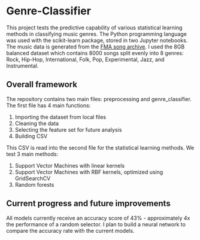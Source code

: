 # Genre-Classifier
This project tests the predictive capability of various statistical learning methods in classifying music genres. The Python programming language was used with the scikit-learn package, stored in two Jupyter notebooks. The music data is generated from the [FMA song archive](https://github.com/mdeff/fma). I used the 8GB balanced dataset which contains 8000 songs split evenly into 8 genres: Rock, Hip-Hop, International, Folk, Pop, Experimental, Jazz, and Instrumental. 

## Overall framework
The repository contains two main files: preprocessing and genre_classifier. The first file has 4 main functions:
1. Importing the dataset from local files
2. Cleaning the data
3. Selecting the feature set for future analysis
3. Building CSV

This CSV is read into the second file for the statistical learning methods. We test 3 main methods:
1. Support Vector Machines with linear kernels
2. Support Vector Machines with RBF kernels, optimized using GridSearchCV
3. Random forests

## Current progress and future improvements
All models currently receive an accuracy score of 43% - approximately 4x the performance of a random selector. I plan to build a neural network to compare the accuracy rate with the current models. 
